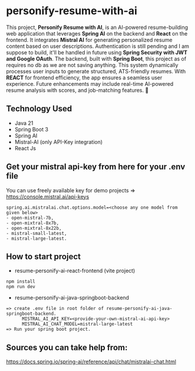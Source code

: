 # personify-resume-with-ai
This project, **Personify Resume with AI**, is an AI-powered resume-building web application that leverages **Spring AI** on the backend and **React** on the frontend. It integrates **Mistral AI** for generating personalized resume content based on user descriptions. Authentication is still pending and I am suppose to build, it'll be handled in future using **Spring Security with JWT and Google OAuth**. The backend, built with **Spring Boot**, this project as of requires no db as we are not saving anything. This system dynamically processes user inputs to generate structured, ATS-friendly resumes. With **REACT** for frontend efficiency, the app ensures a seamless user experience. Future enhancements may include real-time AI-powered resume analysis with scores, and job-matching features. 🚀

## Technology Used
- Java 21
- Spring Boot 3
- Spring AI
- Mistral-AI (only API-Key integration)
- React Js

## Get your mistral api-key from here for your .env file
You can use freely available key for demo projects => https://console.mistral.ai/api-keys

```
spring.ai.mistralai.chat.options.model=<choose any one model from given below>
- open-mistral-7b,
- open-mixtral-8x7b,
- open-mixtral-8x22b,
- mistral-small-latest,
- mistral-large-latest.
```

## How to start project 
- resume-personify-ai-react-frontend (vite project)
```
npm install
npm run dev
```
- resume-personify-ai-java-springboot-backend
```
=> create .env file in root folder of resume-personify-ai-java-springboot-backend.
      MISTRAL_AI_API_KEY=<provide-your-own-mistral-ai-api-key>
      MISTRAL_AI_CHAT_MODEL=mistral-large-latest
=> Run your spring boot project.
```

## Sources you can take help from: 
https://docs.spring.io/spring-ai/reference/api/chat/mistralai-chat.html 
